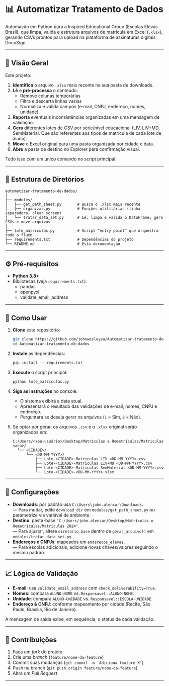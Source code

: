 # 📊 Automatizar Tratamento de Dados

Automação em Python para a Inspired Educational Group (Escolas Elevas Brasil), que limpa, valida e estrutura arquivos de matrícula em Excel (`.xlsx`), gerando CSVs prontos para upload na plataforma de assinaturas digitais DocuSign.

---

## 🔎 Visão Geral

Este projeto:

1. **Identifica** o arquivo `.xlsx` mais recente na sua pasta de downloads.  
2. **Lê** e **pré‑processa** o conteúdo:  
   - Remove colunas temporárias  
   - Filtra e descarta linhas vazias  
   - Normaliza e valida campos (e‑mail, CNPJ, endereço, nomes, unidade)  
3. **Reporta** eventuais inconsistências organizadas em uma mensagem de validação.  
4. **Gera** diferentes lotes de CSV por série/nível educacional (LIV, LIV+MD, SemMaterial. Que são referentes aos tipos de matrícula de cada lote de aluno).  
5. **Move** o Excel original para uma pasta organizada por cidade e data.  
6. **Abre** a pasta de destino no Explorer para confirmação visual.

Tudo isso com um único comando no script principal.

---

## 📁 Estrutura de Diretórios

```
automatizar-tratamento-de-dados/
│
├── modules/
│   ├── get_path_sheet.py       # Busca o .xlsx mais recente
│   ├── organizar.py            # Funções utilitárias (linha separadora, clear screen)
│   └── tratar_data_set.py      # Lê, limpa e valida o DataFrame; gera CSVs e move arquivos
│
├── lote_matriculas.py          # Script “entry point” que orquestra todo o fluxo
├── requirements.txt            # Dependências do projeto
└── README.md                   # Esta documentação
```

---

## ⚙️ Pré‑requisitos

- **Python 3.8+**  
- Bibliotecas (veja `requirements.txt`):
  - pandas  
  - openpyxl  
  - validate_email_address  

---

## 🚀 Como Usar

1. **Clone** este repositório:  
   ```bash
   git clone https://github.com/johnwesleysa/Automatizar-tratamento-de-dados.git
   cd Automatizar-tratamento-de-dados
   ```

2. **Instale** as dependências:  
   ```bash
   pip install -r requirements.txt
   ```

3. **Execute** o script principal:  
   ```bash
   python lote_matriculas.py
   ```

4. **Siga as instruções** no console:
   - O sistema exibirá a data atual.
   - Apresentará o resultado das validações de e‑mail, nomes, CNPJ e endereço.
   - Perguntará se deseja gerar os arquivos (`1` = Sim, `2` = Não).

5. Se optar por gerar, os arquivos `.csv` e o `.xlsx` original serão organizados em:
   ```
   C:/Users/<seu-usuário>/Desktop/Matrículas e Rematrículas/Matriculas <ano>/
     └── <CIDADE>/
         └── <DD‑MM‑YYYY>/
             ├── Lote-<CIDADE>-Matriculas LIV <DD‑MM‑YYYY>.csv
             ├── Lote-<CIDADE>-Matriculas LIV+MD <DD‑MM‑YYYY>.csv
             ├── Lote-<CIDADE>-Matriculas SemMaterial <DD‑MM‑YYYY>.csv
             └── Lote-<CIDADE>-<DD‑MM‑YYYY>.xlsx
   ```

---

## 🔧 Configurações

- **Downloads**: por padrão usa `C:\Users\john.alencar\Downloads`.  
  — Para mudar, edite `download_dir` em `modules/get_path_sheet.py` ou parametrize via variável de ambiente.  
- **Destino**: pasta-base `"C:/Users/john.alencar/Desktop/Matrículas e Rematrículas/Matriculas 2024"`.  
  — Para ajustar, altere `diretorio_base` dentro de `gerar_arquivo()` em `modules/tratar_data_set.py`.
- **Endereços e CNPJs**: mapeados em `enderecos_elevas`.  
  — Para escolas adicionais, adicione novas chaves/valores seguindo o mesmo padrão.

---

## 📈 Lógica de Validação

- **E‑mail**: usa `validate_email_address` com `check_deliverability=True`.  
- **Nomes**: compara `ALUNO-NOME` vs. `Responsavel::ALUNO-NOME`.  
- **Unidade**: compara `ALUNO-UNIDADE` vs. `Responsavel::ESCOLA-UNIDADE`.  
- **Endereço & CNPJ**: conforme mapeamento por cidade (Recife, São Paulo, Brasília, Rio de Janeiro).

A mensagem de saída exibe, em sequência, o status de cada validação.

---

## 🤝 Contribuições

1. Faça um _fork_ do projeto  
2. Crie uma _branch_ (`feature/nome-da-feature`)  
3. Commit suas mudanças (`git commit -m 'Adiciona feature X'`)  
4. Push na branch (`git push origin feature/nome-da-feature`)  
5. Abra um _Pull Request_

---
